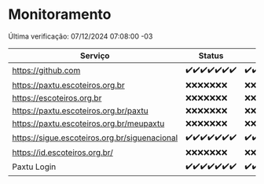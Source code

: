# Monitoramento

Última verificação: 07/12/2024 07:08:00 -03

|Serviço|Status|Últimas 24h|
|---|---|---|
|https://github.com|<span title="2024-11-30: OK=23">✔️</span><span title="2024-12-01: OK=23">✔️</span><span title="2024-12-02: OK=23">✔️</span><span title="2024-12-03: OK=23">✔️</span><span title="2024-12-04: OK=23">✔️</span><span title="2024-12-05: OK=23">✔️</span><span title="2024-12-06: OK=9">✔️</span>|<span title="06/12/2024 07:09:00 -03 : 200">✔️</span><span title="06/12/2024 08:07:00 -03 : 200">✔️</span><span title="06/12/2024 09:16:00 -03 : 200">✔️</span><span title="06/12/2024 10:20:00 -03 : 200">✔️</span><span title="06/12/2024 11:08:00 -03 : 200">✔️</span><span title="06/12/2024 12:08:00 -03 : 200">✔️</span><span title="06/12/2024 13:10:00 -03 : 200">✔️</span><span title="06/12/2024 14:08:00 -03 : 200">✔️</span><span title="06/12/2024 15:12:00 -03 : 200">✔️</span><span title="06/12/2024 16:07:00 -03 : 200">✔️</span><span title="06/12/2024 17:10:00 -03 : 200">✔️</span><span title="06/12/2024 18:08:00 -03 : 200">✔️</span><span title="06/12/2024 19:08:00 -03 : 200">✔️</span><span title="06/12/2024 20:08:00 -03 : 200">✔️</span><span title="06/12/2024 21:43:00 -03 : 200">✔️</span><span title="06/12/2024 23:19:00 -03 : 200">✔️</span><span title="07/12/2024 00:25:00 -03 : 200">✔️</span><span title="07/12/2024 01:11:00 -03 : 200">✔️</span><span title="07/12/2024 02:08:00 -03 : 200">✔️</span><span title="07/12/2024 03:11:00 -03 : 200">✔️</span><span title="07/12/2024 04:07:00 -03 : 200">✔️</span><span title="07/12/2024 05:10:00 -03 : 200">✔️</span><span title="07/12/2024 06:08:00 -03 : 200">✔️</span><span title="07/12/2024 07:08:00 -03 : 200">✔️</span>|
|https://paxtu.escoteiros.org.br|<span title="2024-11-30: Falhas=23">❌</span><span title="2024-12-01: Falhas=23">❌</span><span title="2024-12-02: Falhas=23">❌</span><span title="2024-12-03: Falhas=23">❌</span><span title="2024-12-04: Falhas=23">❌</span><span title="2024-12-05: Falhas=23">❌</span><span title="2024-12-06: Falhas=9">❌</span>|<span title="06/12/2024 07:09:00 -03 : 403">❌</span><span title="06/12/2024 08:07:00 -03 : 403">❌</span><span title="06/12/2024 09:16:00 -03 : 403">❌</span><span title="06/12/2024 10:20:00 -03 : 403">❌</span><span title="06/12/2024 11:08:00 -03 : 403">❌</span><span title="06/12/2024 12:08:00 -03 : 403">❌</span><span title="06/12/2024 13:10:00 -03 : 403">❌</span><span title="06/12/2024 14:08:00 -03 : 403">❌</span><span title="06/12/2024 15:12:00 -03 : 403">❌</span><span title="06/12/2024 16:07:00 -03 : 403">❌</span><span title="06/12/2024 17:10:00 -03 : 403">❌</span><span title="06/12/2024 18:08:00 -03 : 403">❌</span><span title="06/12/2024 19:08:00 -03 : 403">❌</span><span title="06/12/2024 20:08:00 -03 : 403">❌</span><span title="06/12/2024 21:43:00 -03 : 403">❌</span><span title="06/12/2024 23:19:00 -03 : 403">❌</span><span title="07/12/2024 00:25:00 -03 : 403">❌</span><span title="07/12/2024 01:11:00 -03 : 403">❌</span><span title="07/12/2024 02:08:00 -03 : 403">❌</span><span title="07/12/2024 03:11:00 -03 : 403">❌</span><span title="07/12/2024 04:07:00 -03 : 403">❌</span><span title="07/12/2024 05:10:00 -03 : 403">❌</span><span title="07/12/2024 06:08:00 -03 : 403">❌</span><span title="07/12/2024 07:08:00 -03 : 403">❌</span>|
|https://escoteiros.org.br|<span title="2024-11-30: Falhas=23">❌</span><span title="2024-12-01: Falhas=23">❌</span><span title="2024-12-02: Falhas=23">❌</span><span title="2024-12-03: Falhas=23">❌</span><span title="2024-12-04: Falhas=23">❌</span><span title="2024-12-05: Falhas=23">❌</span><span title="2024-12-06: Falhas=9">❌</span>|<span title="06/12/2024 07:09:00 -03 : 403">❌</span><span title="06/12/2024 08:07:00 -03 : 403">❌</span><span title="06/12/2024 09:16:00 -03 : 403">❌</span><span title="06/12/2024 10:20:00 -03 : 403">❌</span><span title="06/12/2024 11:08:00 -03 : 403">❌</span><span title="06/12/2024 12:08:00 -03 : 403">❌</span><span title="06/12/2024 13:10:00 -03 : 403">❌</span><span title="06/12/2024 14:08:00 -03 : 403">❌</span><span title="06/12/2024 15:12:00 -03 : 403">❌</span><span title="06/12/2024 16:07:00 -03 : 403">❌</span><span title="06/12/2024 17:10:00 -03 : 403">❌</span><span title="06/12/2024 18:08:00 -03 : 403">❌</span><span title="06/12/2024 19:08:00 -03 : 403">❌</span><span title="06/12/2024 20:08:00 -03 : 403">❌</span><span title="06/12/2024 21:43:00 -03 : 403">❌</span><span title="06/12/2024 23:19:00 -03 : 403">❌</span><span title="07/12/2024 00:25:00 -03 : 403">❌</span><span title="07/12/2024 01:11:00 -03 : 403">❌</span><span title="07/12/2024 02:08:00 -03 : 403">❌</span><span title="07/12/2024 03:11:00 -03 : 403">❌</span><span title="07/12/2024 04:07:00 -03 : 403">❌</span><span title="07/12/2024 05:10:00 -03 : 403">❌</span><span title="07/12/2024 06:08:00 -03 : 403">❌</span><span title="07/12/2024 07:08:00 -03 : 403">❌</span>|
|https://paxtu.escoteiros.org.br/paxtu|<span title="2024-11-30: Falhas=23">❌</span><span title="2024-12-01: Falhas=23">❌</span><span title="2024-12-02: Falhas=23">❌</span><span title="2024-12-03: Falhas=23">❌</span><span title="2024-12-04: Falhas=23">❌</span><span title="2024-12-05: Falhas=23">❌</span><span title="2024-12-06: Falhas=9">❌</span>|<span title="06/12/2024 07:09:00 -03 : 403">❌</span><span title="06/12/2024 08:07:00 -03 : 403">❌</span><span title="06/12/2024 09:16:00 -03 : 403">❌</span><span title="06/12/2024 10:20:00 -03 : 403">❌</span><span title="06/12/2024 11:08:00 -03 : 403">❌</span><span title="06/12/2024 12:08:00 -03 : 403">❌</span><span title="06/12/2024 13:10:00 -03 : 403">❌</span><span title="06/12/2024 14:08:00 -03 : 403">❌</span><span title="06/12/2024 15:12:00 -03 : 403">❌</span><span title="06/12/2024 16:07:00 -03 : 403">❌</span><span title="06/12/2024 17:10:00 -03 : 403">❌</span><span title="06/12/2024 18:08:00 -03 : 403">❌</span><span title="06/12/2024 19:08:00 -03 : 403">❌</span><span title="06/12/2024 20:08:00 -03 : 403">❌</span><span title="06/12/2024 21:43:00 -03 : 403">❌</span><span title="06/12/2024 23:19:00 -03 : 403">❌</span><span title="07/12/2024 00:25:00 -03 : 403">❌</span><span title="07/12/2024 01:11:00 -03 : 403">❌</span><span title="07/12/2024 02:08:00 -03 : 403">❌</span><span title="07/12/2024 03:11:00 -03 : 403">❌</span><span title="07/12/2024 04:07:00 -03 : 403">❌</span><span title="07/12/2024 05:10:00 -03 : 403">❌</span><span title="07/12/2024 06:08:00 -03 : 403">❌</span><span title="07/12/2024 07:08:00 -03 : 403">❌</span>|
|https://paxtu.escoteiros.org.br/meupaxtu|<span title="2024-11-30: Falhas=23">❌</span><span title="2024-12-01: Falhas=23">❌</span><span title="2024-12-02: Falhas=23">❌</span><span title="2024-12-03: Falhas=23">❌</span><span title="2024-12-04: Falhas=23">❌</span><span title="2024-12-05: Falhas=23">❌</span><span title="2024-12-06: Falhas=9">❌</span>|<span title="06/12/2024 07:09:00 -03 : 403">❌</span><span title="06/12/2024 08:07:00 -03 : 403">❌</span><span title="06/12/2024 09:16:00 -03 : 403">❌</span><span title="06/12/2024 10:20:00 -03 : 403">❌</span><span title="06/12/2024 11:08:00 -03 : 403">❌</span><span title="06/12/2024 12:08:00 -03 : 403">❌</span><span title="06/12/2024 13:10:00 -03 : 403">❌</span><span title="06/12/2024 14:08:00 -03 : 403">❌</span><span title="06/12/2024 15:12:00 -03 : 403">❌</span><span title="06/12/2024 16:07:00 -03 : 403">❌</span><span title="06/12/2024 17:10:00 -03 : 403">❌</span><span title="06/12/2024 18:08:00 -03 : 403">❌</span><span title="06/12/2024 19:08:00 -03 : 403">❌</span><span title="06/12/2024 20:08:00 -03 : 403">❌</span><span title="06/12/2024 21:43:00 -03 : 403">❌</span><span title="06/12/2024 23:19:00 -03 : 403">❌</span><span title="07/12/2024 00:25:00 -03 : 403">❌</span><span title="07/12/2024 01:11:00 -03 : 403">❌</span><span title="07/12/2024 02:08:00 -03 : 403">❌</span><span title="07/12/2024 03:11:00 -03 : 403">❌</span><span title="07/12/2024 04:07:00 -03 : 403">❌</span><span title="07/12/2024 05:10:00 -03 : 403">❌</span><span title="07/12/2024 06:08:00 -03 : 403">❌</span><span title="07/12/2024 07:08:00 -03 : 403">❌</span>|
|https://sigue.escoteiros.org.br/siguenacional|<span title="2024-11-30: OK=23">✔️</span><span title="2024-12-01: OK=23">✔️</span><span title="2024-12-02: OK=23">✔️</span><span title="2024-12-03: OK=23">✔️</span><span title="2024-12-04: OK=23">✔️</span><span title="2024-12-05: OK=23">✔️</span><span title="2024-12-06: OK=9">✔️</span>|<span title="06/12/2024 07:09:00 -03 : 200">✔️</span><span title="06/12/2024 08:07:00 -03 : 200">✔️</span><span title="06/12/2024 09:16:00 -03 : 200">✔️</span><span title="06/12/2024 10:20:00 -03 : 200">✔️</span><span title="06/12/2024 11:08:00 -03 : 200">✔️</span><span title="06/12/2024 12:08:00 -03 : 200">✔️</span><span title="06/12/2024 13:10:00 -03 : 200">✔️</span><span title="06/12/2024 14:08:00 -03 : 200">✔️</span><span title="06/12/2024 15:12:00 -03 : 200">✔️</span><span title="06/12/2024 16:07:00 -03 : 200">✔️</span><span title="06/12/2024 17:10:00 -03 : 200">✔️</span><span title="06/12/2024 18:08:00 -03 : 200">✔️</span><span title="06/12/2024 19:08:00 -03 : 200">✔️</span><span title="06/12/2024 20:08:00 -03 : 200">✔️</span><span title="06/12/2024 21:43:00 -03 : 200">✔️</span><span title="06/12/2024 23:19:00 -03 : 200">✔️</span><span title="07/12/2024 00:25:00 -03 : 200">✔️</span><span title="07/12/2024 01:11:00 -03 : 200">✔️</span><span title="07/12/2024 02:08:00 -03 : 200">✔️</span><span title="07/12/2024 03:11:00 -03 : 200">✔️</span><span title="07/12/2024 04:07:00 -03 : 200">✔️</span><span title="07/12/2024 05:10:00 -03 : 200">✔️</span><span title="07/12/2024 06:08:00 -03 : 200">✔️</span><span title="07/12/2024 07:08:00 -03 : 200">✔️</span>|
|https://id.escoteiros.org.br/|<span title="2024-11-30: Falhas=23">❌</span><span title="2024-12-01: Falhas=23">❌</span><span title="2024-12-02: Falhas=23">❌</span><span title="2024-12-03: Falhas=23">❌</span><span title="2024-12-04: Falhas=23">❌</span><span title="2024-12-05: Falhas=23">❌</span><span title="2024-12-06: Falhas=9">❌</span>|<span title="06/12/2024 07:09:00 -03 : 403">❌</span><span title="06/12/2024 08:07:00 -03 : 403">❌</span><span title="06/12/2024 09:16:00 -03 : 403">❌</span><span title="06/12/2024 10:20:00 -03 : 403">❌</span><span title="06/12/2024 11:08:00 -03 : 403">❌</span><span title="06/12/2024 12:08:00 -03 : 403">❌</span><span title="06/12/2024 13:10:00 -03 : 403">❌</span><span title="06/12/2024 14:08:00 -03 : 403">❌</span><span title="06/12/2024 15:12:00 -03 : 403">❌</span><span title="06/12/2024 16:07:00 -03 : 403">❌</span><span title="06/12/2024 17:10:00 -03 : 403">❌</span><span title="06/12/2024 18:08:00 -03 : 403">❌</span><span title="06/12/2024 19:08:00 -03 : 403">❌</span><span title="06/12/2024 20:08:00 -03 : 403">❌</span><span title="06/12/2024 21:43:00 -03 : 403">❌</span><span title="06/12/2024 23:19:00 -03 : 403">❌</span><span title="07/12/2024 00:25:00 -03 : 403">❌</span><span title="07/12/2024 01:11:00 -03 : 403">❌</span><span title="07/12/2024 02:08:00 -03 : 403">❌</span><span title="07/12/2024 03:11:00 -03 : 403">❌</span><span title="07/12/2024 04:07:00 -03 : 403">❌</span><span title="07/12/2024 05:10:00 -03 : 403">❌</span><span title="07/12/2024 06:08:00 -03 : 403">❌</span><span title="07/12/2024 07:08:00 -03 : 403">❌</span>|
|Paxtu Login|<span title="2024-11-30: OK=23">✔️</span><span title="2024-12-01: OK=23">✔️</span><span title="2024-12-02: OK=23">✔️</span><span title="2024-12-03: OK=23">✔️</span><span title="2024-12-04: OK=23">✔️</span><span title="2024-12-05: OK=23">✔️</span><span title="2024-12-06: OK=9">✔️</span>|<span title="06/12/2024 07:09:00 -03 : 200">✔️</span><span title="06/12/2024 08:07:00 -03 : 200">✔️</span><span title="06/12/2024 09:16:00 -03 : 200">✔️</span><span title="06/12/2024 10:20:00 -03 : 200">✔️</span><span title="06/12/2024 11:08:00 -03 : 200">✔️</span><span title="06/12/2024 12:08:00 -03 : 200">✔️</span><span title="06/12/2024 13:10:00 -03 : 200">✔️</span><span title="06/12/2024 14:08:00 -03 : 200">✔️</span><span title="06/12/2024 15:12:00 -03 : 200">✔️</span><span title="06/12/2024 16:07:00 -03 : 200">✔️</span><span title="06/12/2024 17:10:00 -03 : 200">✔️</span><span title="06/12/2024 18:08:00 -03 : 200">✔️</span><span title="06/12/2024 19:08:00 -03 : 200">✔️</span><span title="06/12/2024 20:08:00 -03 : 200">✔️</span><span title="06/12/2024 21:43:00 -03 : 200">✔️</span><span title="06/12/2024 23:19:00 -03 : 200">✔️</span><span title="07/12/2024 00:25:00 -03 : 200">✔️</span><span title="07/12/2024 01:11:00 -03 : 200">✔️</span><span title="07/12/2024 02:08:00 -03 : 200">✔️</span><span title="07/12/2024 03:11:00 -03 : 200">✔️</span><span title="07/12/2024 04:07:00 -03 : 200">✔️</span><span title="07/12/2024 05:10:00 -03 : 200">✔️</span><span title="07/12/2024 06:08:00 -03 : 200">✔️</span><span title="07/12/2024 07:08:00 -03 : 200">✔️</span>|
